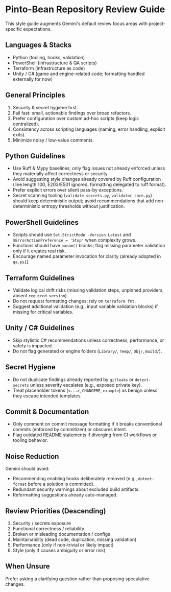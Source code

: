 # Pinto-Bean Repository Review Guide

This style guide augments Gemini's default review focus areas with project-specific expectations.

## Languages & Stacks
- Python (tooling, hooks, validation)
- PowerShell (infrastructure & QA scripts)
- Terraform (infrastructure as code)
- Unity / C# (game and engine-related code; formatting handled externally for now)

## General Principles
1. Security & secret hygiene first.
2. Fail fast: small, actionable findings over broad refactors.
3. Prefer configuration over custom ad-hoc scripts (keep logic centralized).
4. Consistency across scripting languages (naming, error handling, explicit exits).
5. Minimize noisy / low-value comments.

## Python Guidelines
- Use Ruff & Mypy baselines; only flag issues not already enforced unless they materially affect correctness or security.
- Avoid suggesting style changes already covered by Ruff configuration (line length 100, E203/E501 ignored, formatting delegated to ruff format).
- Prefer explicit errors over silent pass-by exceptions.
- Secret scanning tooling (`validate_secrets.py`, `validator_core.py`) should keep deterministic output; avoid recommendations that add non-deterministic entropy thresholds without justification.

## PowerShell Guidelines
- Scripts should use `Set-StrictMode -Version Latest` and `$ErrorActionPreference = 'Stop'` when complexity grows.
- Functions should have `param()` blocks; flag missing parameter validation only if it creates real risk.
- Encourage named parameter invocation for clarity (already adopted in `qa.ps1`).

## Terraform Guidelines
- Validate logical drift risks (missing validation steps, unpinned providers, absent `required_version`).
- Do not request formatting changes; rely on `terraform fmt`.
- Suggest additional validation (e.g., input variable validation blocks) if missing for critical variables.

## Unity / C# Guidelines
- Skip stylistic C# recommendations unless correctness, performance, or safety is impacted.
- Do not flag generated or engine folders (`Library/`, `Temp/`, `Obj/`, `Build/`).

## Secret Hygiene
- Do not duplicate findings already reported by `gitleaks` or `detect-secrets` unless severity escalates (e.g., exposed private key).
- Treat placeholder tokens (`<...>`, `CHANGEME`, `example`) as benign unless they escape intended templates.

## Commit & Documentation
- Only comment on commit message formatting if it breaks conventional commits (enforced by commitizen) or obscures intent.
- Flag outdated README statements if diverging from CI workflows or tooling behavior.

## Noise Reduction
Gemini should avoid:
- Recommending enabling hooks deliberately removed (e.g., `dotnet-format` before a solution is committed).
- Redundant security warnings about excluded build artifacts.
- Reformatting suggestions already auto-managed.

## Review Priorities (Descending)
1. Security / secrets exposure
2. Functional correctness / reliability
3. Broken or misleading documentation / configs
4. Maintainability (dead code, duplication, missing validation)
5. Performance (only if non-trivial or likely impact)
6. Style (only if causes ambiguity or error risk)

## When Unsure
Prefer asking a clarifying question rather than proposing speculative changes.
